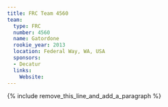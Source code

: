 ```yaml
---
title: FRC Team 4560
team:
  type: FRC
  number: 4560
  name: Gatordone
  rookie_year: 2013
  location: Federal Way, WA, USA
  sponsors:
  - Decatur
  links:
    Website:
---
```


{% include remove_this_line_and_add_a_paragraph %}